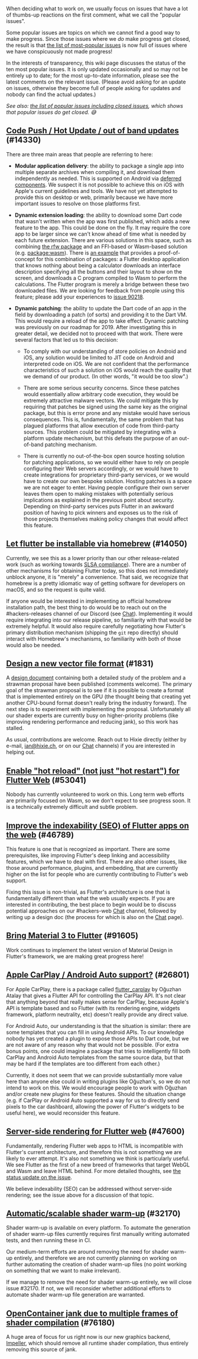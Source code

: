 When deciding what to work on, we usually focus on issues that have a lot of
thumbs-up reactions on the first comment, what we call the "popular issues".

Some popular issues are topics on which we cannot find a good way to make
progress. Since those issues where we _do_ make progress get closed, the result
is that
[the list of most-popular issues](https://github.com/flutter/flutter/issues?q=is%3Aissue+is%3Aopen+sort%3Areactions-%2B1-desc)
is now full of issues where we have conspicuously not made progress!

In the interests of transparency, this wiki page discusses the status of the ten
most popular issues. It is only updated occasionally and so may not be entirely
up to date; for the most up-to-date information, please see the latest comments
on the relevant issue. (Please avoid asking for an update on issues, otherwise
they become full of people asking for updates and nobody can find the actual
updates.)

_See also:
[the list of popular issues including closed issues](https://github.com/flutter/flutter/issues?q=is%3Aissue+sort%3Areactions-%2B1-desc),
which shows that popular issues do get closed. 😅_

## [Code Push / Hot Update / out of band updates](https://github.com/flutter/flutter/issues/14330) (#14330)

<!-- https://github.com/flutter/flutter/issues/14330#issuecomment-442274897 (terminology) -->

<!-- https://github.com/flutter/flutter/issues/14330#issuecomment-485565194 (2019 update) -->

<!-- https://github.com/flutter/flutter/issues/14330#issuecomment-442274897 (rfw) -->

There are three main areas that people are referring to here:

- **Modular application delivery**: the ability to package a single app into
  multiple separate archives when compiling it, and download them independently
  as needed. This is supported on Android via
  [deferred components](https://docs.flutter.dev/perf/deferred-components). We
  suspect it is not possible to achieve this on iOS with Apple's current
  guidelines and tools. We have not yet attempted to provide this on desktop or
  web, primarily because we have more important issues to resolve on those
  platforms first.

- **Dynamic extension loading**: the ability to download some Dart code that
  wasn't written when the app was first published, which adds a new feature to
  the app. This could be done on the fly. It may require the core app to be
  larger since we can't know ahead of time what is needed by each future
  extension. There are various solutions in this space, such as combining
  [the rfw package](https://pub.dev/packages/rfw) and an FFI-based or Wasm-based
  solution (e.g. [package:wasm](https://pub.dev/packages/wasm)). There is
  [an example](https://github.com/flutter/packages/tree/main/packages/rfw/example/wasm)
  that provides a proof-of-concept for this combination of packages: a Flutter
  desktop application that knows nothing about being a calculator downloads an
  interface description specifying all the buttons and their layout to show on
  the screen, and downloads a C program compiled to Wasm to perform the
  calculations. The Flutter program is merely a bridge between these two
  downloaded files. We are looking for feedback from people using this feature;
  please add your experiences to
  [issue 90218](https://github.com/flutter/flutter/issues/90218).

- **Dynamic patching**: the ability to update the Dart code of an app in the
  field by downloading a patch (of sorts) and providing it to the Dart VM. This
  would require a reload of the app to take effect. Dynamic patching was
  previously on our roadmap for 2019. After investigating this in greater
  detail, we decided not to proceed with that work. There were several factors
  that led us to this decision:

  - To comply with our understanding of store policies on Android and iOS, any
    solution would be limited to JIT code on Android and interpreted code on
    iOS. We are not confident that the performance characteristics of such a
    solution on iOS would reach the quality that we demand of our product. (In
    other words, "it would be too slow".)

  - There are some serious security concerns. Since these patches would
    essentially allow arbitrary code execution, they would be extremely
    attractive malware vectors. We could mitigate this by requiring that patches
    be signed using the same key as the original package, but this is error
    prone and any mistake would have serious consequences. This is,
    fundamentally, the same problem that has plagued platforms that allow
    execution of code from third-party sources. This problem could be mitigated
    by integrating with a platform update mechanism, but this defeats the
    purpose of an out-of-band patching mechanism.

  - There is currently no out-of-the-box open source hosting solution for
    patching applications, so we would either have to rely on people configuring
    their Web servers accordingly, or we would have to create integrations for
    proprietary third-party services, or we would have to create our own bespoke
    solution. Hosting patches is a space we are not eager to enter. Having
    people configure their own server leaves them open to making mistakes with
    potentially serious implications as explained in the previous point about
    security. Depending on third-party services puts Flutter in an awkward
    position of having to pick winners and exposes us to the risk of those
    projects themselves making policy changes that would affect this feature.

## [Let flutter be installable via homebrew](https://github.com/flutter/flutter/issues/14050) (#14050)

<!-- https://github.com/flutter/flutter/issues/14050#issuecomment-1012647917 -->

Currently, we see this as a lower priority than our other release-related work
(such as working towards [SLSA compliance](https://slsa.dev)). There are a
number of other mechanisms for obtaining Flutter today, so this does not
immediately unblock anyone, it is "merely" a convenience. That said, we
recognize that homebrew is a pretty idiomatic way of getting software for
developers on macOS, and so the request is quite valid.

If anyone would be interested in implementing an official homebrew installation
path, the best thing to do would be to reach out on the #hackers-releases
channel of our Discord (see [Chat](../Chat.md)). Implementing it would require
integrating into our release pipeline, so familiarity with that would be
extremely helpful. It would also require carefully negotiating how Flutter's
primary distribution mechanism (shipping the `git` repo directly) should
interact with Homebrew's mechanisms, so familiarity with both of those would
also be needed.

## [Design a new vector file format](https://github.com/flutter/flutter/issues/1831) (#1831)

A [design document](https://flutter.dev/go/vector-graphics) containing both a
detailed study of the problem and a strawman proposal have been published
(comments welcome). The primary goal of the strawman proposal is to see if it is
possible to create a format that is implemented entirely on the GPU (the thought
being that creating yet another CPU-bound format doesn't really bring the
industry forward). The next step is to experiment with implementing the
proposal. Unfortunately all our shader experts are currently busy on
higher-priority problems (like improving rendering performance and reducing
jank), so this work has stalled.

As usual, contributions are welcome. Reach out to Hixie directly (either by
e-mail, ian@hixie.ch, or on our [Chat](../Chat.md) channels) if you are
interested in helping out.

## [Enable "hot reload" (not just "hot restart") for Flutter Web](https://github.com/flutter/flutter/issues/53041) (#53041)

Nobody has currently volunteered to work on this. Long term web efforts are
primarily focused on Wasm, so we don't expect to see progress soon. It is a
technically extremely difficult and subtle problem.

## [Improve the indexability (SEO) of Flutter apps on the web](https://github.com/flutter/flutter/issues/46789) (#46789)

This feature is one that is recognized as important. There are some
prerequisites, like improving Flutter's deep linking and accessibility features,
which we have to deal with first. There are also other issues, like those around
performance, plugins, and embedding, that are currently higher on the list for
people who are currently contributing to Flutter's web support.

Fixing this issue is non-trivial, as Flutter's architecture is one that is
fundamentally different than what the web usually expects. If you are interested
in contributing, the best place to begin would be to discuss potential
approaches on our #hackers-web [Chat](../Chat.md) channel, followed by writing
up a design doc (the process for which is also on the [Chat](../Chat.md) page).

## [Bring Material 3 to Flutter](https://github.com/flutter/flutter/issues/91605) (#91605)

Work continues to implement the latest version of Material Design in Flutter's
framework, we are making great progress here!

## [Apple CarPlay / Android Auto support?](https://github.com/flutter/flutter/issues/26801) (#26801)

For Apple CarPlay, there is a package called
[flutter_carplay](https://pub.dev/packages/flutter_carplay) by Oğuzhan Atalay
that gives a Flutter API for controlling the CarPlay API. It's not clear that
anything beyond that really makes sense for CarPlay, because Apple's API is
template based and so Flutter (with its rendering engine, widgets framework,
platform neutrality, etc) doesn't really provide any direct value.

For Android Auto, our understanding is that the situation is similar: there are
some templates that you can fill in using Android APIs. To our knowledge nobody
has yet created a plugin to expose those APIs to Dart code, but we are not aware
of any reason why that would not be possible. (For extra bonus points, one could
imagine a package that tries to intelligently fill both CarPlay and Android Auto
templates from the same source data, but that may be hard if the templates are
too different from each other.)

Currently, it does not seem that we can provide substantially more value here
than anyone else could in writing plugins like Oğuzhan's, so we do not intend to
work on this. We would encourage people to work with Oğuzhan and/or create new
plugins for these features. Should the situation change (e.g. if CarPlay or
Android Auto supported a way for us to directly send pixels to the car
dashboard, allowing the power of Flutter's widgets to be useful here), we would
reconsider this feature.

## [Server-side rendering for Flutter web](https://github.com/flutter/flutter/issues/47600) (#47600)

Fundamentally, rendering Flutter web apps to HTML is incompatible with Flutter's
current architecture, and therefore this is not something we are likely to ever
attempt. It's also not something we think is particularly useful. We see Flutter
as the first of a new breed of frameworks that target WebGL and Wasm and leave
HTML behind. For more detailed thoughts, see
[the status update on the issue](https://github.com/flutter/flutter/issues/47600#issuecomment-1016920547).

We believe indexability (SEO) can be addressed without server-side rendering;
see the issue above for a discussion of that topic.

## [Automatic/scalable shader warm-up](https://github.com/flutter/flutter/issues/32170) (#32170)

Shader warm-up is available on every platform. To automate the generation of
shader warm-up files currently requires first manually writing automated tests,
and then running these in CI.

Our medium-term efforts are around removing the need for shader warm-up
entirely, and therefore we are not currently planning on working on further
automating the creation of shader warm-up files (no point working on something
that we want to make irrelevant).

If we manage to remove the need for shader warm-up entirely, we will close issue
#32170. If not, we will reconsider whether additional efforts to automate shader
warm-up file generation are warranted.

## [OpenContainer jank due to multiple frames of shader compilation](https://github.com/flutter/flutter/issues/76180) (#76180)

A huge area of focus for us right now is our new graphics backend,
[Impeller](https://docs.flutter.dev/perf/impeller), which should remove all
runtime shader compilation, thus entirely removing this source of jank.
